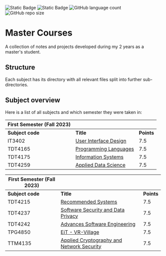 ![Static Badge](https://img.shields.io/badge/number_of_subjects-9-blue?style=for-the-badge)
![Static Badge](https://img.shields.io/badge/completed_subjects-4-blue?style=for-the-badge)
![GitHub language count](https://img.shields.io/github/languages/count/jKm00/master-courses?style=for-the-badge)
![GitHub repo size](https://img.shields.io/github/repo-size/jKm00/master-courses?style=for-the-badge)

# Master Courses

A collection of notes and projects developed during my 2 years as a master's student.

## Structure

Each subject has its directory with all relevant files split into further sub-directories.

## Subject overview

Here is a list of all subjects and which semester they were taken in:

| First Semester (Fall 2023) |                                                          |            |
| -------------------------- | -------------------------------------------------------- | ---------- |
| **Subject code**           | **Title**                                                | **Points** |
| IT3402                     | [User Interface Design](/IT3402-user-interface-design/)  | 7.5        |
| TDT4165                    | [Programming Languages](/TDT4165-programming-languages/) | 7.5        |
| TDT4175                    | [Information Systems](/TDT4175-information-systems/)     | 7.5        |
| TDT4259                    | [Applied Data Science](/TDT4259-applied-data-science/)   | 7.5        |

| First Semester (Fall 2023) |                                                                                                  |            |
| -------------------------- | ------------------------------------------------------------------------------------------------ | ---------- |
| **Subject code**           | **Title**                                                                                        | **Points** |
| TDT4215                    | [Recommended Systems](/TDT4215-recommended-system/)                                              | 7.5        |
| TDT4237                    | [Software Security and Data Privacy](/TDT4237-software-security-and-data-privacy/)               | 7.5        |
| TDT4242                    | [Advances Software Engineering](/TDT4242-advanced-software-engineering/)                         | 7.5        |
| TPG4850                    | [EiT - VR-Village](/TPG4850-vr-village/)                                                         | 7.5        |
| TTM4135                    | [Applied Cryptography and Network Security](/TTM4135-applied-cryptography-and-network-security/) | 7.5        |

